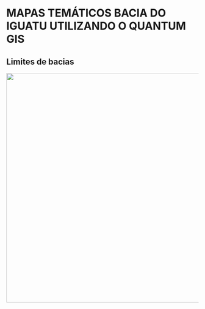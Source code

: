 # MAPAS TEMÁTICOS BACIA DO IGUATU UTILIZANDO O QUANTUM GIS

## Limites de bacias

<img src='https://github.com/arturbenevides/Magnetotelurico/blob/master/Bacia%20do%20Iguatu/Figs/bacia_iguatu_perfis.png' width=600>
